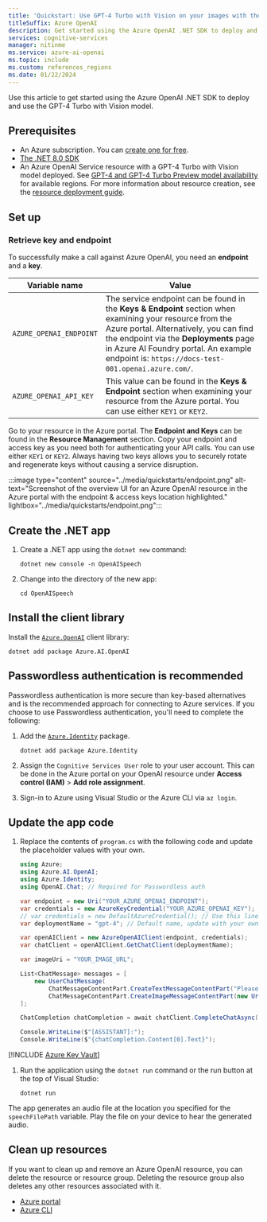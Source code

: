 ```yaml
---
title: 'Quickstart: Use GPT-4 Turbo with Vision on your images with the .NET SDK'
titleSuffix: Azure OpenAI
description: Get started using the Azure OpenAI .NET SDK to deploy and use the GPT-4 Turbo with Vision model.
services: cognitive-services
manager: nitinme
ms.service: azure-ai-openai
ms.topic: include
ms.custom: references_regions
ms.date: 01/22/2024
---
```


Use this article to get started using the Azure OpenAI .NET SDK to deploy and use the GPT-4 Turbo with Vision model. 

## Prerequisites

- An Azure subscription. You can [create one for free](https://azure.microsoft.com/free/cognitive-services?azure-portal=true).
- [The .NET 8.0 SDK](https://dotnet.microsoft.com/en-us/download)
- An Azure OpenAI Service resource with a GPT-4 Turbo with Vision model deployed. See [GPT-4 and GPT-4 Turbo Preview model availability](../concepts/models.md#gpt-4-and-gpt-4-turbo-model-availability) for available regions. For more information about resource creation, see the [resource deployment guide](/azure/ai-services/openai/how-to/create-resource).

## Set up

### Retrieve key and endpoint

To successfully make a call against Azure OpenAI, you need an **endpoint** and a **key**.

|Variable name | Value |
|--------------------------|-------------|
| `AZURE_OPENAI_ENDPOINT`               | The service endpoint can be found in the **Keys & Endpoint** section when examining your resource from the Azure portal. Alternatively, you can find the endpoint via the **Deployments** page in Azure AI Foundry portal. An example endpoint is: `https://docs-test-001.openai.azure.com/`. |
| `AZURE_OPENAI_API_KEY` | This value can be found in the **Keys & Endpoint** section when examining your resource from the Azure portal. You can use either `KEY1` or `KEY2`.|

Go to your resource in the Azure portal. The **Endpoint and Keys** can be found in the **Resource Management** section. Copy your endpoint and access key as you need both for authenticating your API calls. You can use either `KEY1` or `KEY2`. Always having two keys allows you to securely rotate and regenerate keys without causing a service disruption.

:::image type="content" source="../media/quickstarts/endpoint.png" alt-text="Screenshot of the overview UI for an Azure OpenAI resource in the Azure portal with the endpoint & access keys location highlighted." lightbox="../media/quickstarts/endpoint.png":::


## Create the .NET app

1. Create a .NET app using the `dotnet new` command:

    ```dotnetcli
    dotnet new console -n OpenAISpeech
    ```

1. Change into the directory of the new app:

    ```dotnetcli
    cd OpenAISpeech
    ```

## Install the client library

Install the [`Azure.OpenAI`](https://www.nuget.org/packages/Azure.AI.OpenAI/) client library:

```dotnetcli
dotnet add package Azure.AI.OpenAI
```

## Passwordless authentication is recommended

Passwordless authentication is more secure than key-based alternatives and is the recommended approach for connecting to Azure services. If you choose to use Passwordless authentication, you'll need to complete the following:

1. Add the [`Azure.Identity`](https://www.nuget.org/packages/Azure.Identity) package.

    ```dotnetcli
    dotnet add package Azure.Identity
    ```

1. Assign the `Cognitive Services User` role to your user account. This can be done in the Azure portal on your OpenAI resource under **Access control (IAM)** > **Add role assignment**.
1. Sign-in to Azure using Visual Studio or the Azure CLI via `az login`.

## Update the app code

1. Replace the contents of `program.cs` with the following code and update the placeholder values with your own.

    ```csharp
    using Azure;
    using Azure.AI.OpenAI;
    using Azure.Identity;
    using OpenAI.Chat; // Required for Passwordless auth
    
    var endpoint = new Uri("YOUR_AZURE_OPENAI_ENDPOINT");
    var credentials = new AzureKeyCredential("YOUR_AZURE_OPENAI_KEY");
    // var credentials = new DefaultAzureCredential(); // Use this line for Passwordless auth
    var deploymentName = "gpt-4"; // Default name, update with your own if needed
    
    var openAIClient = new AzureOpenAIClient(endpoint, credentials);
    var chatClient = openAIClient.GetChatClient(deploymentName);
    
    var imageUri = "YOUR_IMAGE_URL";
    
    List<ChatMessage> messages = [
        new UserChatMessage(
            ChatMessageContentPart.CreateTextMessageContentPart("Please describe the following image:"),
            ChatMessageContentPart.CreateImageMessageContentPart(new Uri(imageUri), "image/png"))
    ];
    
    ChatCompletion chatCompletion = await chatClient.CompleteChatAsync(messages);
    
    Console.WriteLine($"[ASSISTANT]:");
    Console.WriteLine($"{chatCompletion.Content[0].Text}");
    ```

[!INCLUDE [Azure Key Vault](~/reusable-content/ce-skilling/azure/includes/ai-services/security/microsoft-entra-id-akv-expanded.md)]

1. Run the application using the `dotnet run` command or the run button at the top of Visual Studio:

    ```dotnetcli
    dotnet run
    ```

  The app generates an audio file at the location you specified for the `speechFilePath` variable. Play the file on your device to hear the generated audio.

## Clean up resources

If you want to clean up and remove an Azure OpenAI resource, you can delete the resource or resource group. Deleting the resource group also deletes any other resources associated with it.

- [Azure portal](../../multi-service-resource.md?pivots=azportal#clean-up-resources)
- [Azure CLI](../../multi-service-resource.md?pivots=azcli#clean-up-resources)


